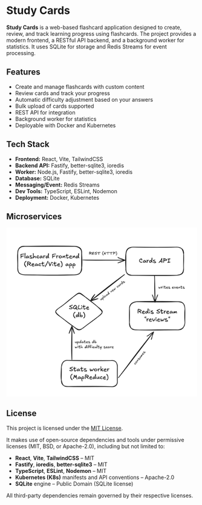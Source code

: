 # Study Cards

**Study Cards** is a web-based flashcard application designed to create, review, and track learning progress using flashcards. The project provides a modern frontend, a RESTful API backend, and a background worker for statistics. It uses SQLite for storage and Redis Streams for event processing.

## Features

- Create and manage flashcards with custom content
- Review cards and track your progress
- Automatic difficulty adjustment based on your answers
- Bulk upload of cards supported
- REST API for integration
- Background worker for statistics
- Deployable with Docker and Kubernetes

## Tech Stack

- **Frontend:** React, Vite, TailwindCSS
- **Backend API:** Fastify, better-sqlite3, ioredis
- **Worker:** Node.js, Fastify, better-sqlite3, ioredis
- **Database:** SQLite
- **Messaging/Event:** Redis Streams
- **Dev Tools:** TypeScript, ESLint, Nodemon
- **Deployment:** Docker, Kubernetes

## Microservices

![Microservices Flow](StudyCards_Microservices.png)

## License

This project is licensed under the [MIT License](./LICENSE).

It makes use of open-source dependencies and tools under permissive licenses (MIT, BSD, or Apache-2.0), including but not limited to:

- **React**, **Vite**, **TailwindCSS** – MIT
- **Fastify**, **ioredis**, **better-sqlite3** – MIT
- **TypeScript**, **ESLint**, **Nodemon** – MIT
- **Kubernetes (K8s)** manifests and API conventions – Apache-2.0
- **SQLite** engine – Public Domain (SQLite license)

All third-party dependencies remain governed by their respective licenses.
